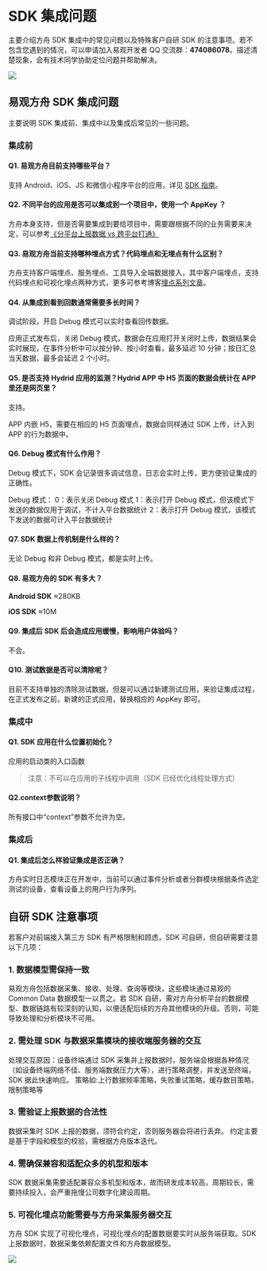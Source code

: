 # SDK 集成问题

主要介绍方舟 SDK 集成中的常见问题以及特殊客户自研 SDK 的注意事项。若不包含您遇到的情况，可以申请加入易观开发者 QQ 交流群：**474086078**。描述清楚现象，会有技术同学协助定位问题并帮助解决。

![ ](https://imguserradar.analysys.cn/fangzhou/img/2018/09/201809281405302307.png)

## 易观方舟 SDK 集成问题

主要说明 SDK 集成前、集成中以及集成后常见的一些问题。

### 集成前

#### Q1. 易观方舟目前支持哪些平台？

支持 Android、iOS、JS 和微信小程序平台的应用，详见 [SDK 指南](../integration/sdk/)。

#### Q2. 不同平台的应用是否可以集成到一个项目中，使用一个 AppKey ？

方舟本身支持，但是否需要集成到要给项目中，需要跟根据不同的业务需要来决定，可以参考[《分平台上报数据 vs 跨平台打通》](../integration/integration-prepare/integration-cross-platform.md)

#### Q3. 易观方舟当前支持哪种埋点方式？代码埋点和无埋点有什么区别？

方舟支持客户端埋点、服务埋点、工具导入全端数据接入，其中客户端埋点，支持代码埋点和可视化埋点两种方式，更多可参考博客[埋点系列文章](https://ark.analysys.cn/blog为了讲明白埋点的演变史，这帮技术男献出年/)。

#### Q4. 从集成到看到回数通常需要多长时间？

调试阶段，开启 Debug 模式可以实时查看回传数据。

应用正式发布后，关闭 Debug 模式，数据会在应用打开关闭时上传，数据结果会实时展现，在事件分析中可以按分钟、按小时查看，最多延迟 10 分钟；按日汇总当天数据，最多会延迟 2 个小时。

#### Q5. 是否支持 Hydrid 应用的监测？Hydrid APP 中 H5 页面的数据会统计在 APP 里还是网页里？

支持。

APP 内嵌 H5，需要在相应的 H5 页面埋点，数据会同样通过 SDK 上传，计入到 APP 的行为数据中。

#### Q6. Debug 模式有什么作用？

Debug 模式下，SDK 会记录很多调试信息，日志会实时上传，更方便验证集成的正确性。

Debug 模式： 0：表示关闭 Debug 模式 1：表示打开 Debug 模式，但该模式下发送的数据仅用于调试，不计入平台数据统计 2：表示打开 Debug 模式，该模式下发送的数据可计入平台数据统计

#### Q7. SDK 数据上传机制是什么样的？

无论 Debug 和非 Debug 模式，都是实时上传。

#### Q8. 易观方舟的 SDK 有多大？

**Android SDK** ≈280KB

**iOS SDK** ≈10M

#### Q9. 集成后 SDK 后会造成应用缓慢，影响用户体验吗？

不会。

#### Q10. 测试数据是否可以清除呢？

目前不支持单独的清除测试数据，但是可以通过新建测试应用，来验证集成过程，在正式发布之前，新建的正式应用，替换相应的 AppKey 即可。

### 集成中

#### Q1. SDK 应用在什么位置初始化？

应用的启动类的入口函数

> 注意：不可以在应用的子线程中调用（SDK 已经优化线程处理方式）

#### Q2.context参数说明？

所有接口中“context”参数不允许为空。

### 集成后

#### Q1. 集成后怎么样验证集成是否正确？

方舟实时日志模块正在开发中，当前可以通过事件分析或者分群模块根据条件选定测试的设备，查看设备上的用户行为序列。

## 自研 SDK 注意事项

若客户对前端接入第三方 SDK 有严格限制和顾虑，SDK 可自研，但自研需要注意以下几项：

### 1. 数据模型需保持一致

易观方舟包括数据采集、接收、处理、查询等模块，这些模块通过易观的 Common Data 数据模型一以贯之。若 SDK 自研，需对方舟分析平台的数据模型、数据链路有较深刻的认知，以便适配后续的方舟其他模块的升级。否则，可能导致处理和分析模块不可用。

### 2. 需处理 SDK 与数据采集模块的接收端服务器的交互

处理交互原因：设备终端通过 SDK 采集并上报数据时，服务端会根据各种情况（如设备终端网络不佳、服务端数据压力大等），进行策略调整，并发送至终端，SDK 据此快速响应。 策略如:上行数据频率策略，失败重试策略，缓存数目策略，限制策略等

### 3. 需验证上报数据的合法性

数据采集时 SDK 上报的数据，须符合约定，否则服务器会将进行丢弃。 约定主要是基于字段和模型的校验，需根据方舟版本迭代。

### 4. 需确保兼容和适配众多的机型和版本

SDK 数据采集需要适配兼容众多机型和版本，故而研发成本较高，周期较长，需要持续投入，会严重拖慢公司数字化建设周期。

### 5. 可视化埋点功能需要与方舟采集服务器交互

方舟 SDK 实现了可视化埋点，可视化埋点的配置数据要实时从服务端获取。SDK 上报数据时，数据采集依赖配置文件和方舟数据模型。

[![ ](https://imguserradar.analysys.cn/fangzhou/img/2019/01/201901151711159657.jpeg)](https://ark.analysys.cn/view/sign/signup.html?campaign_id=2111486795&utm_campaign=文档注册&utm_medium=自媒体&utm_source=文档&utm_content=&utm_term=)

